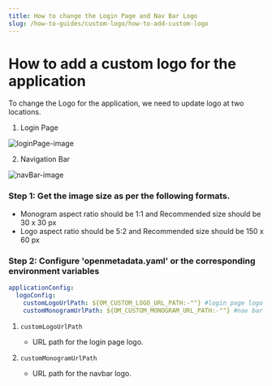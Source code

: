 ```yaml
---
title: How to change the Login Page and Nav Bar Logo
slug: /how-to-guides/custom-logo/how-to-add-custom-logo
---
```


# How to add a custom logo for the application

To change the Logo for the application, we need to update logo at two locations.

1. Login Page

<Image src="/images/how-to-guides/custom-logo/login-Page-Logo.png" alt="loginPage-image"/>

2. Navigation Bar

<Image src="/images/how-to-guides/custom-logo/nav-Bar-Logo.png" alt="navBar-image"/>

### Step 1: Get the image size as per the following formats.

- Monogram aspect ratio should be 1:1 and Recommended size should be 30 x 30 px
- Logo aspect ratio should be 5:2 and Recommended size should be 150 x 60 px

### Step 2: Configure 'openmetadata.yaml' or the corresponding environment variables

```yaml
applicationConfig:
  logoConfig:
    customLogoUrlPath: ${OM_CUSTOM_LOGO_URL_PATH:-""} #login page logo
    customMonogramUrlPath: ${OM_CUSTOM_MONOGRAM_URL_PATH:-""} #nav bar logo
```

1. `customLogoUrlPath`

   - URL path for the login page logo.

2. `customMonogramUrlPath`

   - URL path for the navbar logo.
